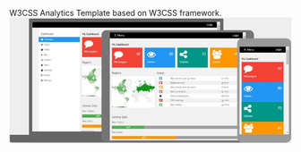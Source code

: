 W3CSS Analytics Template based on  W3CSS framework.
![screenshot](images/w3css-analytics-screenshot.jpg)
